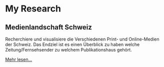 # My Research

## Medienlandschaft Schweiz

Recherchiere und visualisiere die Verschiedenen Print- und Online-Medien der Schweiz. Das Endziel ist es einen Überblick zu haben welche Zeitung/Fernsehsender zu welchem Publikationshaus gehört.

[Mehr lesen...](https://gh.enea.software/research/medienlandschaft_ch)
